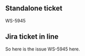 <!-- Space: SA -->
<!-- Title: New Test -->

<!-- Macro: WS-\d+
     Template: ac:jira:ticket
     Ticket: ${0} -->

## Standalone ticket

WS-5945

## Jira ticket in line

So here is the issue WS-5945 here.


